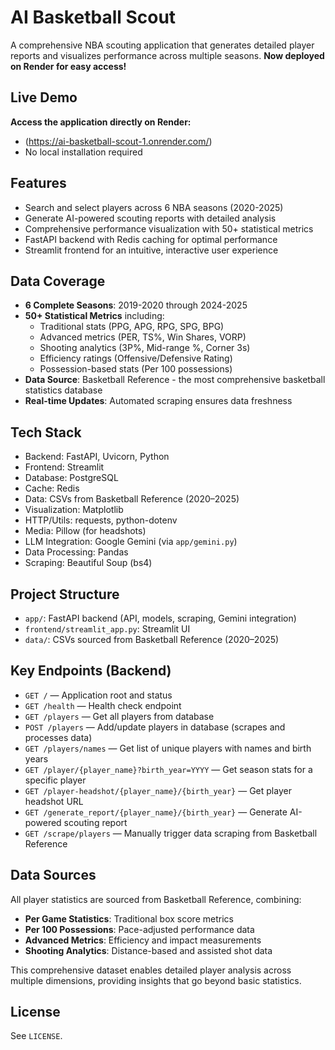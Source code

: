 AI Basketball Scout
===================

A comprehensive NBA scouting application that generates detailed player reports and visualizes performance across multiple seasons. **Now deployed on Render for easy access!**

Live Demo
---------
**Access the application directly on Render:**
- (https://ai-basketball-scout-1.onrender.com/)
- No local installation required

Features
--------
- Search and select players across 6 NBA seasons (2020-2025)
- Generate AI-powered scouting reports with detailed analysis
- Comprehensive performance visualization with 50+ statistical metrics
- FastAPI backend with Redis caching for optimal performance
- Streamlit frontend for an intuitive, interactive user experience

Data Coverage
-------------
- **6 Complete Seasons**: 2019-2020 through 2024-2025
- **50+ Statistical Metrics** including:
  - Traditional stats (PPG, APG, RPG, SPG, BPG)
  - Advanced metrics (PER, TS%, Win Shares, VORP)
  - Shooting analytics (3P%, Mid-range %, Corner 3s)
  - Efficiency ratings (Offensive/Defensive Rating)
  - Possession-based stats (Per 100 possessions)
- **Data Source**: Basketball Reference - the most comprehensive basketball statistics database
- **Real-time Updates**: Automated scraping ensures data freshness

Tech Stack
---------
- Backend: FastAPI, Uvicorn, Python
- Frontend: Streamlit
- Database: PostgreSQL
- Cache: Redis
- Data: CSVs from Basketball Reference (2020–2025)
- Visualization: Matplotlib
- HTTP/Utils: requests, python-dotenv
- Media: Pillow (for headshots)
- LLM Integration: Google Gemini (via `app/gemini.py`)
- Data Processing: Pandas
- Scraping: Beautiful Soup (bs4)

Project Structure
-----------------
- `app/`: FastAPI backend (API, models, scraping, Gemini integration)
- `frontend/streamlit_app.py`: Streamlit UI
- `data/`: CSVs sourced from Basketball Reference (2020–2025)

Key Endpoints (Backend)
-----------------------
- `GET /` — Application root and status
- `GET /health` — Health check endpoint
- `GET /players` — Get all players from database
- `POST /players` — Add/update players in database (scrapes and processes data)
- `GET /players/names` — Get list of unique players with names and birth years
- `GET /player/{player_name}?birth_year=YYYY` — Get season stats for a specific player
- `GET /player-headshot/{player_name}/{birth_year}` — Get player headshot URL
- `GET /generate_report/{player_name}/{birth_year}` — Generate AI-powered scouting report
- `GET /scrape/players` — Manually trigger data scraping from Basketball Reference

Data Sources
------------
All player statistics are sourced from Basketball Reference, combining:
- **Per Game Statistics**: Traditional box score metrics
- **Per 100 Possessions**: Pace-adjusted performance data
- **Advanced Metrics**: Efficiency and impact measurements
- **Shooting Analytics**: Distance-based and assisted shot data

This comprehensive dataset enables detailed player analysis across multiple dimensions, providing insights that go beyond basic statistics.

License
-------
See `LICENSE`.
